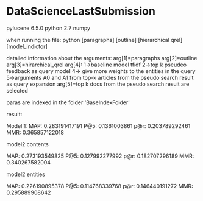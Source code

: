 # DataScienceLastSubmission
pylucene 6.5.0
python 2.7 
numpy

when running the file:
python [paragraphs] [outline] [hierarchical qrel] [model_indictor]

detailed information about the arguments:
arg[1]=paragraphs
arg[2]=outline
arg[3]=hirarchical_qrel
arg[4]: 1->baseline model tfidf
        2->top k pseudeo feedback as query model
        4-> give more weights to the entities in the query
        5->arguments A0 and A1 from top-k articles from the pseudo search  result as query expansion
            arg[5]=top k docs from the pseudo search result are selected
        
paras are indexed in the folder 'BaseIndexFolder'


result:

Model 1:
MAP: 0.283191417191
P@5: 0.1361003861
p@r: 0.203789292461
MMR: 0.365857122018


model2 contents

MAP: 0.273193549825
P@5: 0.127992277992
p@r: 0.182707296189
MMR: 0.340267582004


model2 entities

MAP: 0.226190895378
P@5: 0.114768339768
p@r: 0.146440191272
MMR: 0.295889908642
